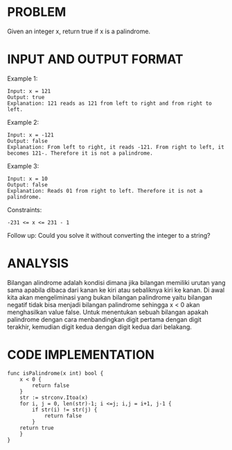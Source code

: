 # PROBLEM
Given an integer x, return true if x is a palindrome.  

# INPUT AND OUTPUT FORMAT
Example 1:

    Input: x = 121
    Output: true
    Explanation: 121 reads as 121 from left to right and from right to left.

Example 2:

    Input: x = -121
    Output: false
    Explanation: From left to right, it reads -121. From right to left, it becomes 121-. Therefore it is not a palindrome.

Example 3:

    Input: x = 10
    Output: false
    Explanation: Reads 01 from right to left. Therefore it is not a palindrome.
 

Constraints:

    -231 <= x <= 231 - 1
 

Follow up: Could you solve it without converting the integer to a string?

# ANALYSIS 
Bilangan alindrome adalah kondisi dimana jika bilangan memiliki urutan yang sama apabila dibaca dari kanan ke kiri atau sebaliknya kiri ke kanan. 
Di awal kita akan mengeliminasi yang bukan bilangan palindrome yaitu bilangan negatif tidak bisa menjadi bilangan palindrome sehingga x < 0 akan menghasilkan value false.
Untuk menentukan sebuah bilangan apakah palindrome dengan cara menbandingkan digit pertama dengan digit terakhir, kemudian digit kedua dengan digit kedua dari belakang.  

# CODE IMPLEMENTATION
```golang
func isPalindrome(x int) bool {
    x < 0 {
        return false
    }
    str := strconv.Itoa(x)
    for i, j = 0, len(str)-1; i <=j; i,j = i+1, j-1 {
        if str(i) != str(j) {
            return false
        }
    return true
    }
}
```